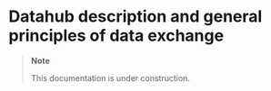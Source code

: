 # Datahub description and general principles of data exchange

> **Note**
> 
> This documentation is under construction.